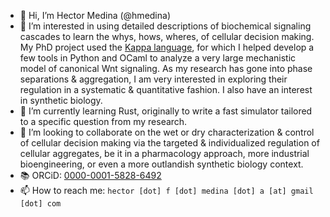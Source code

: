 - 👋 Hi, I’m Hector Medina (@hmedina)
- 👀 I’m interested in using detailed descriptions of biochemical signaling cascades to learn the whys, hows, wheres, of cellular decision making. My PhD project used the [Kappa language](https://github.com/Kappa-Dev/KappaTools), for which I helped develop a few tools in Python and OCaml to analyze a very large mechanistic model of canonical Wnt signaling. As my research has gone into phase separations & aggregation, I am very interested in exploring their regulation in a systematic & quantitative fashion. I also have an interest in synthetic biology.
- 🌱 I’m currently learning Rust, originally to write a fast simulator tailored to a specific question from my research.
- 💞️ I’m looking to collaborate on the wet or dry characterization & control of cellular decision making via the targeted & individualized regulation of cellular aggregates, be it in a pharmacology approach, more industrial bioengineering, or even a more outlandish synthetic biology context.
- 📚 ORCiD: [0000-0001-5828-6492](https://orcid.org/0000-0001-5828-6492)
- 📫 How to reach me: `hector [dot] f [dot] medina [dot] a [at] gmail [dot] com`

<!---
hmedina/hmedina is a ✨ special ✨ repository because its `README.md` (this file) appears on your GitHub profile.
You can click the Preview link to take a look at your changes.
--->
